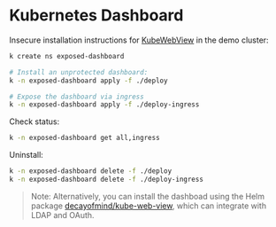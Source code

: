 # Kubernetes Dashboard

Insecure installation instructions for [KubeWebView](https://codeberg.org/hjacobs/kube-web-view/) in the demo cluster:

```sh
k create ns exposed-dashboard

# Install an unprotected dashboard:
k -n exposed-dashboard apply -f ./deploy

# Expose the dashboard via ingress
k -n exposed-dashboard apply -f ./deploy-ingress
```

Check status:
```sh
k -n exposed-dashboard get all,ingress
```

Uninstall:
```sh
k -n exposed-dashboard delete -f ./deploy
k -n exposed-dashboard delete -f ./deploy-ingress
```


> Note: Alternatively, you can install the dashboad using the Helm package [decayofmind/kube-web-view](https://artifacthub.io/packages/helm/decayofmind/kube-web-view?modal=install), which can integrate with LDAP and OAuth.

